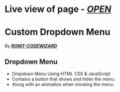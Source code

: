 # Live view of page - [***OPEN***](https://ronit-codewizard.github.io/Dropdown-Menu/)
# Custom Dropdown Menu
By [***RONIT-CODEWIZARD***](https://github.com/Ronit-CodeWizard")
## Dropdown Menu
* Dropdown Menu Using HTML CSS & JavaScript
* Contains a button that shows and hides the menu.
* Along with an animation when showing the menu.
